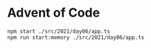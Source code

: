 # Advent of Code
```
npm start ./src/2021/day06/app.ts
npm run start:memory ./src/2021/day06/app.ts
```
